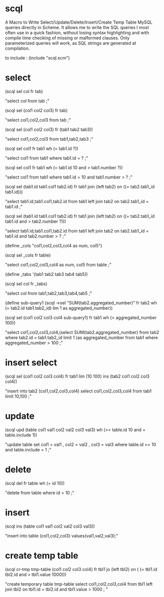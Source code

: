 # scql

A Macro to Write Select/Update/Delete/Insert/Create Temp Table MySQL queries directly in Scheme. It allows me to write the SQL queries I most often use in a quick fashion, without losing syntax highlighting and with compile time checking of missing or malformed clauses. Only parameterized queries will work, as SQL strings are generated at compilation.

to include : (include "scql.scm")

# select

(scql sel col fr tab)

"select col from tab  ;"

(scql sel (col1 col2 col3) fr tab)

"select col1,col2,col3 from tab  ;"

(scql sel (col1 col2 col3) fr (tab1 tab2 tab3))

"select col1,col2,col3 from tab1,tab2,tab3  ;"

(scql sel col1 fr tab1 wh (= tab1.id ?))

"select col1 from tab1   where tab1.id = ? ;"

(scql sel col1 fr tab1 wh (= tab1.id 10 and > tab1.number ?)) 

"select col1 from tab1     where tab1.id = 10  and  tab1.number > ? ;"

(scql sel (tab1.id tab1.col1 tab2.id) fr tab1 join (left tab2) on ((= tab2.tab1_id tab1.id)))

"select tab1.id,tab1.col1,tab2.id from tab1  left join tab2  on tab2.tab1_id = tab1.id   ;"

(scql sel (tab1.id tab1.col1 tab2.id) fr tab1 join (left tab2) on ((= tab2.tab1_id tab1.id and > tab2.number ?)))

"select tab1.id,tab1.col1,tab2.id from tab1  left join tab2  on tab2.tab1_id = tab1.id  and tab2.number > ?   ;"

(define _cols "col1,col2,col3,col4 as num, col5") 

(scql sel _cols fr table)

"select col1,col2,col3,col4 as num, col5 from table  ;"

(define _tabs '(tab1 tab2 tab3 tab4 tab5)) 

(scql sel col fr _tabs)

"select col from tab1,tab2,tab3,tab4,tab5  ;"

(define sub-query1 (scql ->sel "SUM(tab2.aggregated_number)" fr tab2 wh (= tab2.id tab1.tab2_id) lim 1 as aggregated_number)) 

(scql sel (col1 col2 col3 col4 sub-query1) fr tab1 wh (> aggregated_number 100))

"select col1,col2,col3,col4,(select SUM(tab2.aggregated_number) from tab2   where tab2.id = tab1.tab2_id limit 1 )as aggregated_number  from tab1   where aggregated_number > 100 ;"

# insert select

(scql sel (col1 col2 col3 col4) fr tab1 lim (10 100) ins (tab2 col1 col2 col3 col4))

"insert into tab2 (col1,col2,col3,col4) select col1,col2,col3,col4 from tab1  limit 10,100 ;"

# update
(scql upd (table col1 val1 col2 val2 col3 val3) wh (>= table.id 10 and = table.include 1))

"update table  set   col1 = val1 , col2 = val2 , col3 = val3     where table.id >= 10  and  table.include = 1 ;"

# delete

(scql del fr table wh (= id 10))

"delete from table where id = 10 ;"

# insert

(scql ins (table col1 val1 col2 val2 col3 val3))

"insert into table (col1,col2,col3)  values(val1,val2,val3);"

# create temp table
(scql cr-tmp tmp-table (col1 col2 col3 col4) fr tbl1 jo (left tbl2) on ( (= tbl1.id tbl2.id and > tbl1.value 1000)))

"create temporary table tmp-table select col1,col2,col3,col4 from tbl1  left join tbl2  on tbl1.id = tbl2.id  and tbl1.value > 1000   ; "

